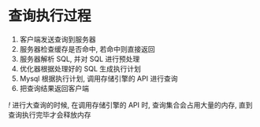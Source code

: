 # 查询执行过程

1. 客户端发送查询到服务器
2. 服务器检查缓存是否命中, 若命中则直接返回
3. 服务器解析 SQL, 并对 SQL 进行预处理
4. 优化器根据处理好的 SQL 生成执行计划
5. Mysql 根据执行计划, 调用存储引擎的 API 进行查询
6. 把查询结果返回客户端

*!* 进行大查询的时候, 在调用存储引擎的 API 时, 查询集合会占用大量的内存, 直到查询执行完毕才会释放内存
